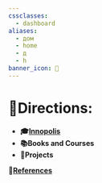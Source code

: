 ```yaml
---
cssclasses:
  - dashboard
aliases:
  - дом
  - home
  - д
  - h
banner_icon: 💯
---
```

# 🚪Directions:
- **🎓[Innopolis](Innopolis%20University.md)**
- **📚Books and Courses**
- **🚀Projects**

**📙[References](References.md)**
